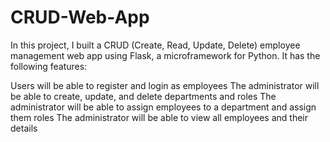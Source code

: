 # CRUD-Web-App

In this project, I built a CRUD (Create, Read, Update, Delete) employee management web app using Flask, a microframework for Python. It has the following features:

Users will be able to register and login as employees
The administrator will be able to create, update, and delete departments and roles
The administrator will be able to assign employees to a department and assign them roles
The administrator will be able to view all employees and their details
